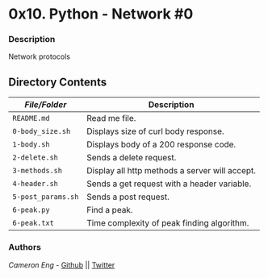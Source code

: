 # 0x10. Python - Network #0
### Description
Network protocols

## Directory Contents

|   ***File/Folder***    |  **Description**                       |
|---------------|---------------------------------------|
| `README.md` |  Read me file. |
| `0-body_size.sh` | Displays size of curl body response. |
| `1-body.sh` | Displays body of a 200 response code. |
| `2-delete.sh` | Sends a delete request. |
| `3-methods.sh` | Display all http methods a server will accept. |
| `4-header.sh` | Sends a get request with a header variable. |
| `5-post_params.sh` | Sends a post request. |
| `6-peak.py` | Find a peak. |
| `6-peak.txt` | Time complexity of peak finding algorithm. |

### Authors
*Cameron Eng* - [Github](https://github.com/c_eng/) || [Twitter](https://twitter.com/c33Eng)
